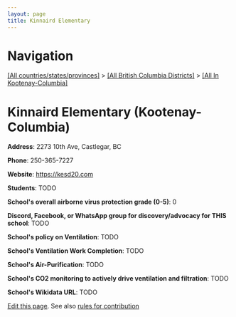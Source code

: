 ```yaml
---
layout: page
title: Kinnaird Elementary
---
```

# Navigation

[[All countries/states/provinces]](../../..) > [[All British Columbia Districts]](../..) > [[All In Kootenay-Columbia]](..)

# Kinnaird Elementary (Kootenay-Columbia)

**Address**: 2273 10th Ave, Castlegar, BC

**Phone**: 250-365-7227

**Website**: <https://kesd20.com>

**Students**: TODO

**School's overall airborne virus protection grade (0-5)**: 0

**Discord, Facebook, or WhatsApp group for discovery/advocacy for THIS school**: TODO

**School's policy on Ventilation**: TODO

**School's Ventilation Work Completion**: TODO

**School's Air-Purification**: TODO

**School's CO2 monitoring to actively drive ventilation and filtration**: TODO

**School's Wikidata URL**: TODO


[Edit this page](https://github.com/ventilate-schools/BC/edit/main/./Kootenay-Columbia/Kinnaird_Elementary.md). See also [rules for contribution](../../../contribution-rules/)